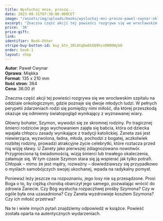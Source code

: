 ```yaml
---
title: Wysłuchaj mnie, proszę... 
date: 2023-08-31T07:30:00.000CET
image: "/assets/img/uploads/books/wysluchaj-mni-prosze-pawel-cwynar-okladka.jpg"
excerpt: "Znaczna część akcji tej powieści rozgrywa się we wrocławskim szpitalu na oddziale onkologicznym, gdzie poznaje się dwoje młodych ludzi."
price: '36' 
price-gift: 
link: 
identifier: Book-Other
stripe-buy-button-id: buy_btn_1NlAtqDw6kOQ9hzxON90Wyb0
order: book-1
layout: shop
---
```

 
**Autor**: Paweł Cwynar   
**Oprawa**: Miękka   
**Format**: 135 x 210 mm  
**Ilość stron**: 364  
**Cena**: 36.00 zł

Znaczna część akcji tej powieści rozgrywa się we wrocławskim szpitalu na oddziale onkologicznym, gdzie poznaje się dwoje młodych ludzi. W pełnych perypetii zdarzeniach rodzi się pomiędzy nimi miłość, dla której przeszkodą okazuje się odmienny światopogląd wynikający z wyznawanej wiary.

Główny bohater, Szymon, wywodzi się ze skromnej rodziny. Po tragicznej śmierci rodziców jego wychowaniem zajęła się babcia, która od dziecka wpajała chłopcu zasady wynikające z tradycji katolickiej. Żaneta zaś jest niewierząca, wyzwolona, ładna, młoda, pochodzi z bogatej, aczkolwiek rozbitej rodziny, prowadzi atrakcyjne życie celebrytki, które roztacza przed nią wizję sławy. U Żanety jako pierwszej zdiagnozowano nowotwór. Przygnieciona tą świadomością, wizją śmierci lub trwałego okaleczenia, załamuje się. W tym czasie Szymon stara się ją wspierać jak tylko potrafi. Chłopak – mimo że jest mądry, rozważny – dowiedziawszy się przypadkowo o myślach samobójczych swojej ukochanej, wpada na radykalny pomysł.

Ponieważ leży jeszcze na rozpoznaniu, jego losy nie są przesądzone. Prosi Boga o to, by ciężką chorobą obarczył jego samego, pozwalając wrócić do zdrowia Żanecie. Czy Bóg wysłucha rozpaczliwej prośby Szymona? Czy w ogóle była ona uzasadniona? Czy Żaneta wyzdrowieje kosztem Szymona? Czy ich miłość przetrwa?

Na te i wiele innych pytań znajdziemy odpowiedź w książce. Powieść została oparta na autentycznych wydarzeniach.
